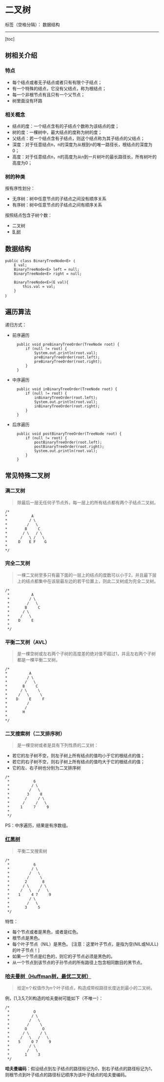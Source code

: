 ﻿# 二叉树

标签（空格分隔）： 数据结构

---

[toc]

## 树相关介绍

### 特点

- 每个结点或者无子结点或者只有有限个子结点；
- 有一个特殊的结点，它没有父结点，称为根结点；
- 每一个非根节点有且只有一个父节点；
- 树里面没有环路

### 相关概念

- 结点的度：一个结点含有的子结点个数称为该结点的度；
- 树的度：一棵树中，最大结点的度称为树的度；
- 父结点：若一个结点含有子结点，则这个结点称为其子结点的父结点；
- 深度：对于任意结点n，n的深度为从根到n的唯一路径长，根结点的深度为0；
- 高度：对于任意结点n，n的高度为从n到一片树叶的最长路径长，所有树叶的高度为0；

### 树的种类

按有序性划分：

- 无序树：树中任意节点的子结点之间没有顺序关系
- 有序树：树中任意节点的子结点之间有顺序关系

按照结点包含子树个数：

- 二叉树
- [B 树](B树.md)

## 数据结构

	public class BinaryTreeNode<E> ｛		
		E val;
		BinaryTreeNode<E> left = null;
		BinaryTreeNode<E> right = null;
		
		BinaryTreeNode<E>(E val){
			this.val = val;
		}
	｝

## 遍历算法

递归方式：

- 前序遍历

		public void preBinaryTreeOrder(TreeNode root) {
			if (null != root) {
				System.out.println(root.val);
				preBinaryTreeOrder(root.left);
				preBinaryTreeOrder(root.right);
			}
		}

- 中序遍历
		
		public void inBinaryTreeOrder(TreeNode root) {
			if (null != root) {
				inBinaryTreeOrder(root.left);
				System.out.println(root.val);
				inBinaryTreeOrder(root.right);
			}
		}

- 后序遍历  

		public void postBinaryTreeOrder(TreeNode root) {
			if (null != root) {
				postBinaryTreeOrder(root.left);
				postBinaryTreeOrder(root.right);
				System.out.println(root.val);
			}
		}

## 常见特殊二叉树

### 满二叉树
> 除最后一层无任何子节点外，每一层上的所有结点都有两个子结点二叉树。 

```
/*
*  			A
* 		   / \
*         /   \
*        B     C
*       / \   / \
*      /   \ /   \
*     D    E F    G 
*    
*/
```

### 完全二叉树
> 一棵二叉树至多只有最下面的一层上的结点的度数可以小于2，并且最下层上的结点都集中在该层最左边的若干位置上，则此二叉树成为完全二叉树。 

```
/*  
 *          A            
 *         / \           
 *        /   \       
 *       B     C     
 *      / \            
 *     /   \          
 *    D     E      
 *
 */
```

### 平衡二叉树（AVL）
> 是一棵空树或左右两个子树的高度差的绝对值不超过1，并且左右两个子树都是一棵平衡二叉树。

```
/*  
*          A            
*         / \           
*        /   \       
*       B     C     
*      / \     \      
*     /   \     \      
*    D     E     F 
*         / 
*        /
*       H
*
*/ 
```

### 二叉搜索树（二叉排序树）
> 是一棵空树或者是具有下列性质的二叉树： 
		
- 若它的左子树不空，则左子树上所有结点的值均小于它的根结点的值； 
- 若它的右子树不空，则右子树上所有结点的值均大于它的根结点的值； 
- 它的左、右子树也分别为二叉排序树 

```
/*  
 *           6                
 *          / \             
 *         /   \            
 *        3     8          
 *       /     / \         
 *      /     /   \       
 *     1     7     9     
 *      
 */
```
PS：中序遍历，结果是有序数组。

### [红黑树](红黑树.md)
> 平衡二叉搜索树

```
/*  
 *           6
 *          / \                
 *         /   \             
 *        /     \            
 *       2       8          
 *      / \     / \         
 *     /   \   /   \       
 *    1     4 7     9     
 *         / \
 *        /   \    
 *       3     5
 */
```

特性：

- 每个节点或者是黑色，或者是红色。
- 根节点是黑色。
- 每个叶子节点（NIL）是黑色。 [注意：这里叶子节点，是指为空(NIL或NULL)的叶子节点！]
- 如果一个节点是红色的，则它的子节点必须是黑色的。
- 从一个节点到该节点的子孙节点的所有路径上包含相同数目的黑节点。

### [哈夫曼树（Huffman树，最优二叉树）](哈夫曼树.md)
> 给定n个权值作为n个叶子结点，构造成带权路径长度达到最小的二叉树。

例，[1,3,5,7,9]构造的哈夫曼树可能如下（不唯一）：

```
/*  
 *           O
 *          / \                
 *         /   \             
 *        /     \            
 *       O       O          
 *      / \     / \         
 *     /   \   /   \       
 *    5     O 7     9     
 *         / \
 *        /   \    
 *       1     3
 */
```
	
**哈夫曼编码**：假设结点到左子结点的路径标记为0，到右子结点的路径标记为1，则根节点到叶子结点的路径标记顺序为该叶子结点的哈夫曼编码。
